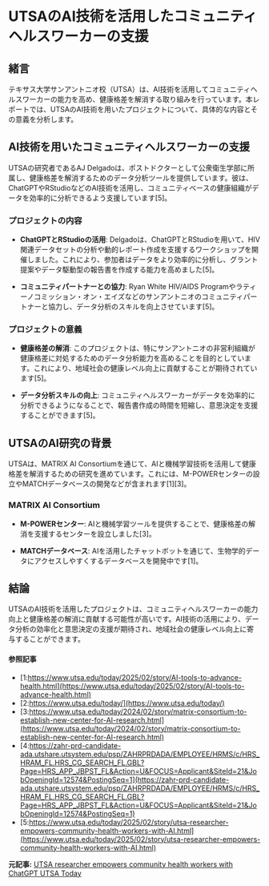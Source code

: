 # UTSAのAI技術を活用したコミュニティヘルスワーカーの支援

## 緒言

テキサス大学サンアントニオ校（UTSA）は、AI技術を活用してコミュニティヘルスワーカーの能力を高め、健康格差を解消する取り組みを行っています。本レポートでは、UTSAのAI技術を用いたプロジェクトについて、具体的な内容とその意義を分析します。

## AI技術を用いたコミュニティヘルスワーカーの支援

UTSAの研究者であるAJ Delgadoは、ポストドクターとして公衆衛生学部に所属し、健康格差を解消するためのデータ分析ツールを提供しています。彼は、ChatGPTやRStudioなどのAI技術を活用し、コミュニティベースの健康組織がデータを効率的に分析できるよう支援しています[5]。

### プロジェクトの内容

- **ChatGPTとRStudioの活用**: Delgadoは、ChatGPTとRStudioを用いて、HIV関連データセットの分析や動的レポート作成を支援するワークショップを開催しました。これにより、参加者はデータをより効率的に分析し、グラント提案やデータ駆動型の報告書を作成する能力を高めました[5]。

- **コミュニティパートナーとの協力**: Ryan White HIV/AIDS Programやラティーノコミッション・オン・エイズなどのサンアントニオのコミュニティパートナーと協力し、データ分析のスキルを向上させています[5]。

### プロジェクトの意義

- **健康格差の解消**: このプロジェクトは、特にサンアントニオの非営利組織が健康格差に対処するためのデータ分析能力を高めることを目的としています。これにより、地域社会の健康レベル向上に貢献することが期待されています[5]。

- **データ分析スキルの向上**: コミュニティヘルスワーカーがデータを効率的に分析できるようになることで、報告書作成の時間を短縮し、意思決定を支援することができます[5]。

## UTSAのAI研究の背景

UTSAは、MATRIX AI Consortiumを通じて、AIと機械学習技術を活用して健康格差を解消するための研究を進めています。これには、M-POWERセンターの設立やMATCHデータベースの開発などが含まれます[1][3]。

### MATRIX AI Consortium

- **M-POWERセンター**: AIと機械学習ツールを提供することで、健康格差の解消を支援するセンターを設立しました[3]。

- **MATCHデータベース**: AIを活用したチャットボットを通じて、生物学的データにアクセスしやすくするデータベースを開発中です[1]。

## 結論

UTSAのAI技術を活用したプロジェクトは、コミュニティヘルスワーカーの能力向上と健康格差の解消に貢献する可能性が高いです。AI技術の活用により、データ分析の効率化と意思決定の支援が期待され、地域社会の健康レベル向上に寄与することができます。

#### 参照記事
- [1:https://www.utsa.edu/today/2025/02/story/AI-tools-to-advance-health.html](https://www.utsa.edu/today/2025/02/story/AI-tools-to-advance-health.html)
- [2:https://www.utsa.edu/today/](https://www.utsa.edu/today/)
- [3:https://www.utsa.edu/today/2024/02/story/matrix-consortium-to-establish-new-center-for-AI-research.html](https://www.utsa.edu/today/2024/02/story/matrix-consortium-to-establish-new-center-for-AI-research.html)
- [4:https://zahr-prd-candidate-ada.utshare.utsystem.edu/psp/ZAHRPRDADA/EMPLOYEE/HRMS/c/HRS_HRAM_FL.HRS_CG_SEARCH_FL.GBL?Page=HRS_APP_JBPST_FL&Action=U&FOCUS=Applicant&SiteId=21&JobOpeningId=12574&PostingSeq=1](https://zahr-prd-candidate-ada.utshare.utsystem.edu/psp/ZAHRPRDADA/EMPLOYEE/HRMS/c/HRS_HRAM_FL.HRS_CG_SEARCH_FL.GBL?Page=HRS_APP_JBPST_FL&Action=U&FOCUS=Applicant&SiteId=21&JobOpeningId=12574&PostingSeq=1)
- [5:https://www.utsa.edu/today/2025/02/story/utsa-researcher-empowers-community-health-workers-with-AI.html](https://www.utsa.edu/today/2025/02/story/utsa-researcher-empowers-community-health-workers-with-AI.html)


**元記事:** [UTSA researcher empowers community health workers with ChatGPT UTSA Today](https://www.utsa.edu/today/2025/02/story/utsa-researcher-empowers-community-health-workers-with-AI.html)